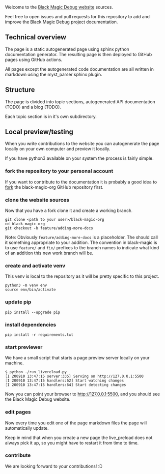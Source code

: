 Welcome to the [Black Magic Debug website](https://black-magic.org) sources.

Feel free to open issues and pull requests for this repository to add and
improve the Black Magic Debug project documentation.

## Technical overview

The page is a static autogenerated page using sphinx python documentation
generator. The resulting page is then deployed to GitHub pages using GitHub
actions.

All pages except the autogenerated code documentation are all written in
markdown using the myst_parser sphinx plugin.

## Structure

The page is divided into topic sections, autogenerated API documentation (TODO)
and a blog (TODO).

Each topic section is in it's own subdirectory.

## Local preview/testing

When you write contributions to the website you can autogenerate the page
locally on your own computer and preview it locally.

If you have python3 available on your system the process is fairly simple.

### fork the repository to your personal account
If you want to contribute to the documentation it is probably a good idea to
[fork](https://docs.github.com/en/get-started/quickstart/fork-a-repo) the
black-magic-org GitHub repository first.

### clone the website sources
Now that you have a fork clone it and create a working branch.
```
git clone <path to your user>/black-magic-org
cd black-magic-org
git checkout -b feature/adding-more-docs
```
Note: Obviously `feature/adding-more-docs` is a placeholder. The should call it
something appropriate to your addition. The convention in black-magic is to use
`feature/` and `fix/` prefixes to the branch names to indicate what kind of an
addition this new work branch will be.

### create and activate venv
This venv is local to the repository as it will be pretty specific to this
project.
```
python3 -m venv env
source env/bin/activate
```

### update pip
```
pip install --upgrade pip
```

### install dependencies
```
pip install -r requirements.txt
```

### start previewer
We have a small script that starts a page preview server locally on your
machine.
```
$ python ./run_livereload.py
[I 200910 13:47:15 server:335] Serving on http://127.0.0.1:5500
[I 200910 13:47:15 handlers:62] Start watching changes
[I 200910 13:47:15 handlers:64] Start detecting changes
```

Now you can point your browser to http://127.0.0.1:5500, and you should see the
Black Magic Debug website.

### edit pages

Now every time you edit one of the page markdown files the page will
automatically update.

Keep in mind that when you create a new page the live_preload does not always
pick it up, so you might have to restart it from time to time.

### contribute
We are looking forward to your contributions! :D
